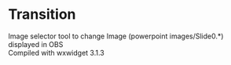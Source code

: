 # Transition
Image selector tool to change Image (powerpoint images/Slide0.*) displayed in OBS<br>
Compiled with wxwidget 3.1.3
